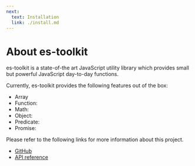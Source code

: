 ```yaml
---
next:
  text: Installation
  link: ./install.md
---
```

About es-toolkit
===============

es-toolkit is a state-of-the art JavaScript utility library which provides small but powerful JavaScript day-to-day functions.

Currently, es-toolkit provides the following features out of the box:

 -  Array
 -  Function:
 -  Math:
 -  Object: 
 -  Predicate: 
 -  Promise:

Please refer to the following links for more information about this project.

 -  [GitHub](https://github.com/toss/es-toolkit)
 -  [API reference](https://jsr.io/@fedify/fedify)
